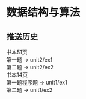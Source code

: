 # 数据结构与算法

## 推送历史
书本51页  
第一题 -> unit2/ex1  
第二题 -> unit2/ex2  
书本14页  
第一题程序题 -> unit1/ex1  
第二题 -> unit1/ex2  
